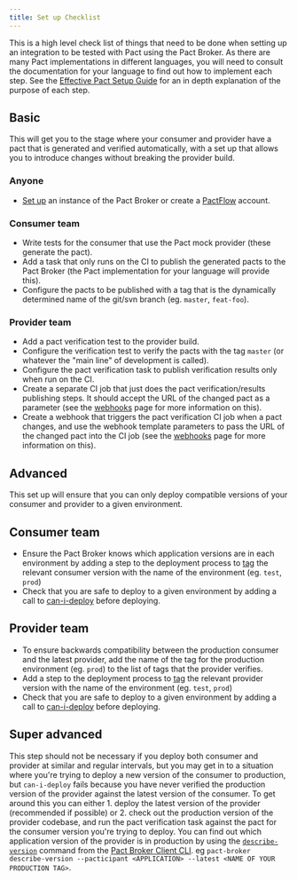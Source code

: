 ```yaml
---
title: Set up Checklist
---
```


This is a high level check list of things that need to be done when setting up an integration to be tested with Pact using the Pact Broker. As there are many Pact implementations in different languages, you will need to consult the documentation for your language to find out how to implement each step. See the [Effective Pact Setup Guide](/pact_nirvana) for an in depth explanation of the purpose of each step.

## Basic

This will get you to the stage where your consumer and provider have a pact that is generated and verified automatically, with a set up that allows you to introduce changes without breaking the provider build.

### Anyone

* [Set up](https://github.com/pact-foundation/pact_broker#for-reals) an instance of the Pact Broker or create a [PactFlow](https://pactflow.io/pricing/?utm_source=ossdocs&utm_campaign=pact_broker_set_up_checklist) account.

### Consumer team

* Write tests for the consumer that use the Pact mock provider \(these generate the pact\).
* Add a task that only runs on the CI to publish the generated pacts to the Pact Broker \(the Pact implementation for your language will provide this\).
* Configure the pacts to be published with a tag that is the dynamically determined name of the git/svn branch \(eg. `master`, `feat-foo`\).

### Provider team

* Add a pact verification test to the provider build.
* Configure the verification test to verify the pacts with the tag `master` \(or whatever the "main line" of development is called\).
* Configure the pact verification task to publish verification results only when run on the CI.
* Create a separate CI job that just does the pact verification/results publishing steps. It should accept the URL of the changed pact as a parameter \(see the [webhooks](/pact_broker/webhooks/) page for more information on this\).
* Create a webhook that triggers the pact verification CI job when a pact changes, and use the webhook template parameters to pass the URL of the changed pact into the CI job \(see the [webhooks](/pact_broker/webhooks/) page for more information on this\).

## Advanced

This set up will ensure that you can only deploy compatible versions of your consumer and provider to a given environment.

## Consumer team

* Ensure the Pact Broker knows which application versions are in each environment by adding a step to the deployment process to [tag](/pact_broker/tags#after-deploying-to-an-environment) the relevant consumer version with the name of the environment \(eg. `test`, `prod`\)
* Check that you are safe to deploy to a given environment by adding a call to [can-i-deploy](/pact_broker/can_i_deploy) before deploying.

## Provider team

* To ensure backwards compatibility between the production consumer and the latest provider, add the name of the tag for the production environment \(eg. `prod`\) to the list of tags that the provider verifies.
* Add a step to the deployment process to [tag](/pact_broker/tags#after-deploying-to-an-environment) the relevant provider version with the name of the environment \(eg. `test`, `prod`\)
* Check that you are safe to deploy to a given environment by adding a call to [can-i-deploy](/pact_broker/can_i_deploy) before deploying.

## Super advanced

This step should not be necessary if you deploy both consumer and provider at similar and regular intervals, but you may get in to a situation where you're trying to deploy a new version of the consumer to production, but `can-i-deploy` fails because you have never verified the production version of the provider against the latest version of the consumer. To get around this you can either 1. deploy the latest version of the provider \(recommended if possible\) or 2. check out the production version of the provider codebase, and run the pact verification task against the pact for the consumer version you're trying to deploy. You can find out which application version of the provider is in production by using the [`describe-version`](https://github.com/pact-foundation/pact_broker-client#describe-version) command from the [Pact Broker Client CLI](/pact_broker/client_cli). eg `pact-broker describe-version --pacticipant <APPLICATION> --latest <NAME OF YOUR PRODUCTION TAG>`.
